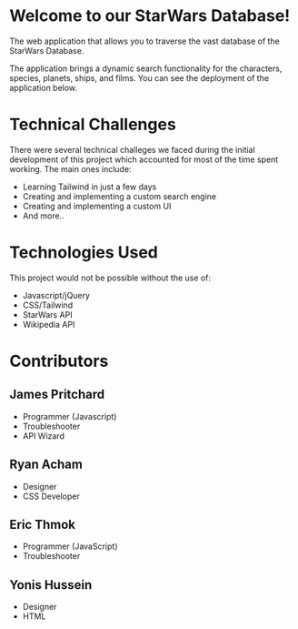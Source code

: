 # Welcome to our StarWars Database!

The web application that allows you to traverse the vast database of the StarWars Database.

The application brings a dynamic search functionality for the characters, species, planets, ships, and films.
You can see the deployment of the application below.

# Technical Challenges

There were several technical challeges we faced during the initial development of this project which accounted for most of the time spent working. The main ones include:

* Learning Tailwind in just a few days
* Creating and implementing a custom search engine
* Creating and implementing a custom UI
* And more..

# Technologies Used

This project would not be possible without the use of:

* Javascript/jQuery
* CSS/Tailwind
* StarWars API
* Wikipedia API

# Contributors

##  James Pritchard
* Programmer (Javascript)
* Troubleshooter
* API Wizard

## Ryan Acham
* Designer
* CSS Developer

## Eric Thmok
* Programmer (JavaScript)
* Troubleshooter

## Yonis Hussein
* Designer
* HTML




